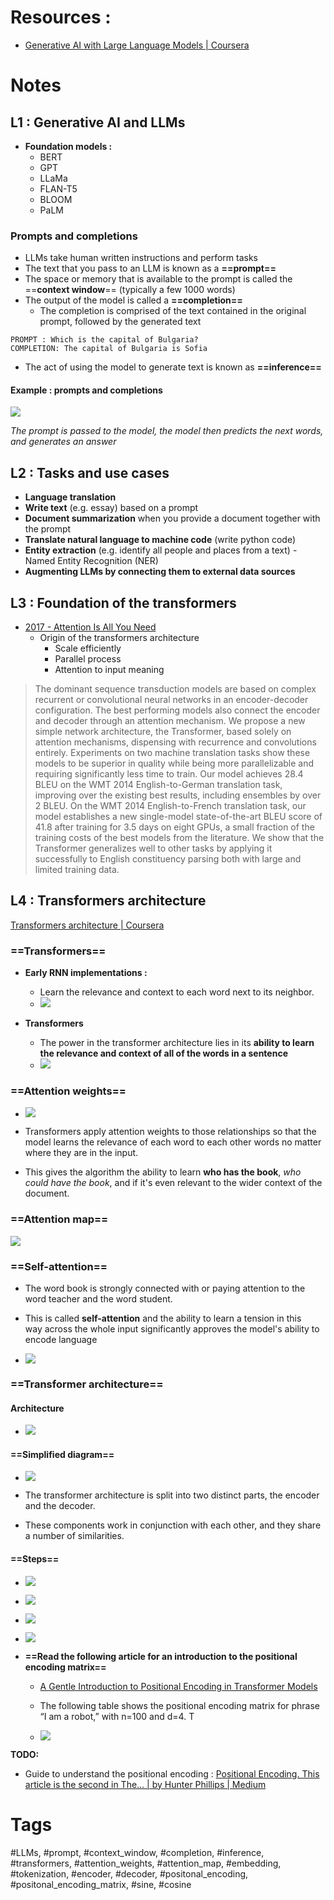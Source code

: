 
# Resources :
- [Generative AI with Large Language Models | Coursera](https://www.coursera.org/learn/generative-ai-with-llms)

# Notes

## L1 : Generative AI and LLMs

- **Foundation models :**
	- BERT
	- GPT
	- LLaMa
	- FLAN-T5
	- BLOOM
	- PaLM

### Prompts and completions
- LLMs take human written instructions and perform tasks
- The text that you pass to an LLM is known as a **==prompt==**
- The space or memory that is available to the prompt is called the ==**context window**== (typically a few 1000 words)
- The output of the model is called a **==completion==**
	- The completion is comprised of the text contained in the original prompt, followed by the generated text
	
```
PROMPT : Which is the capital of Bulgaria?
COMPLETION: The capital of Bulgaria is Sofia
```

- The act of using the model to generate text is known as **==inference==**


#### Example : prompts and completions

![](Resources/prompts_and_completions.png)

*The prompt is passed to the model, the model then predicts the next words, and generates an answer*

## L2 : Tasks and use cases

- **Language translation**
- **Write text** (e.g. essay) based on a prompt
- **Document summarization** when you provide a document together with the prompt
- **Translate natural language to machine code** (write python code)
- **Entity extraction** (e.g. identify all people and places from a text) - Named Entity Recognition (NER)
- **Augmenting LLMs by connecting them to external data sources**

## L3 : Foundation of the transformers 

- [2017 - Attention Is All You Need](https://arxiv.org/abs/1706.03762)
	- Origin of the transformers architecture
		- Scale efficiently
		- Parallel process
		- Attention to input meaning

> 	The dominant sequence transduction models are based on complex recurrent or convolutional neural networks in an encoder-decoder configuration. The best performing models also connect the encoder and decoder through an attention mechanism. We propose a new simple network architecture, the Transformer, based solely on attention mechanisms, dispensing with recurrence and convolutions entirely. Experiments on two machine translation tasks show these models to be superior in quality while being more parallelizable and requiring significantly less time to train. Our model achieves 28.4 BLEU on the WMT 2014 English-to-German translation task, improving over the existing best results, including ensembles by over 2 BLEU. On the WMT 2014 English-to-French translation task, our model establishes a new single-model state-of-the-art BLEU score of 41.8 after training for 3.5 days on eight GPUs, a small fraction of the training costs of the best models from the literature. We show that the Transformer generalizes well to other tasks by applying it successfully to English constituency parsing both with large and limited training data.

## L4 : Transformers architecture

[Transformers architecture | Coursera](https://www.coursera.org/learn/generative-ai-with-llms/lecture/3AqWI/transformers-architecture)

### ==Transformers==
- **Early RNN implementations :**
	- Learn the relevance and context to each word next to its neighbor.
	- ![](Resources/early_RNNs.png)

- **Transformers**
	- The power in the transformer architecture lies in its **ability to learn the relevance and context of all of the words in a sentence**
	- ![](Resources/Transformers.png)


### ==Attention weights==

- ![](Resources/attention_weights.png)

- Transformers apply attention weights to those relationships so that the model learns the relevance of each word to each other words no matter where they are in the input.

- This gives the algorithm the ability to learn **who has the book**, *who could have the book*, and if it's even relevant to the wider context of the document.

### ==Attention map==
![](Resources/attention_map.png)

### ==Self-attention==

- The word book is strongly connected with or paying attention to the word teacher and the word student. 

- This is called **self-attention** and the ability to learn a tension in this way across the whole input significantly approves the model's ability to encode language

- ![](Resources/self_attention.png)

### ==Transformer architecture==

#### **Architecture**
- ![](Resources/transformer%20architecture.png)

#### ==**Simplified diagram**==
- ![](Resources/transformer_simplified_diagram.png)

- The transformer architecture is split into two distinct parts, the encoder and the decoder.

- These components work in conjunction with each other, and they share a number of similarities.

#### ==**Steps**==

- ![](Resources/transformers_step1_tokenization.png)

- ![](Resources/transformers_step2_embeddings.png)

- ![](Resources/embeddings_three_dimensional_space.png)
- ![](Resources/positional_encoding.png)

- **==Read the following article for an introduction to the positional encoding matrix==**
	- [A Gentle Introduction to Positional Encoding in Transformer Models](https://machinelearningmastery.com/a-gentle-introduction-to-positional-encoding-in-transformer-models-part-1/)


	- The following table shows the positional encoding matrix for phrase “I am a robot,” with n=100 and d=4. T 
	- ![](Resources/Positional_encoding_matrix_example.png)

**TODO:**

- Guide to understand the positional encoding : [Positional Encoding. This article is the second in The… | by Hunter Phillips | Medium](https://medium.com/@hunter-j-phillips/positional-encoding-7a93db4109e6)

# Tags 
#LLMs, #prompt, #context_window, #completion, #inference, #transformers, #attention_weights, #attention_map, #embedding, #tokenization, #encoder, #decoder, #positonal_encoding, #positonal_encoding_matrix, #sine, #cosine 
